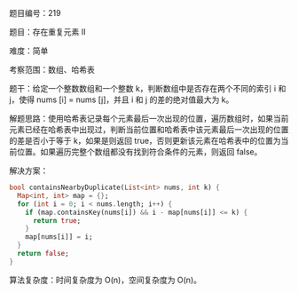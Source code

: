 题目编号：219

题目：存在重复元素 II

难度：简单

考察范围：数组、哈希表

题干：给定一个整数数组和一个整数 k，判断数组中是否存在两个不同的索引 i 和 j，使得 nums [i] = nums [j]，并且 i 和 j 的差的绝对值最大为 k。

解题思路：使用哈希表记录每个元素最后一次出现的位置，遍历数组时，如果当前元素已经在哈希表中出现过，判断当前位置和哈希表中该元素最后一次出现的位置的差是否小于等于 k，如果是则返回 true，否则更新该元素在哈希表中的位置为当前位置。如果遍历完整个数组都没有找到符合条件的元素，则返回 false。

解决方案：

```dart
bool containsNearbyDuplicate(List<int> nums, int k) {
  Map<int, int> map = {};
  for (int i = 0; i < nums.length; i++) {
    if (map.containsKey(nums[i]) && i - map[nums[i]] <= k) {
      return true;
    }
    map[nums[i]] = i;
  }
  return false;
}
```

算法复杂度：时间复杂度为 O(n)，空间复杂度为 O(n)。